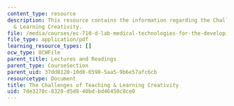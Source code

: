 ```yaml
---
content_type: resource
description: This resource contains the information regarding the Challenges of Teaching
  & Learning Creativity.
file: /media/courses/ec-710-d-lab-medical-technologies-for-the-developing-world-spring-2010/7de3270c8328d5d840bdbd46450c8ce0_MITEC_710S10_lesn_on_cret.pdf
file_type: application/pdf
learning_resource_types: []
ocw_type: OCWFile
parent_title: Lectures and Readings
parent_type: CourseSection
parent_uid: 37dd8120-10d8-6590-5aa5-9b6e57afc6cb
resourcetype: Document
title: The Challenges of Teaching & Learning Creativity
uid: 7de3270c-8328-d5d8-40bd-bd46450c8ce0
---
```

